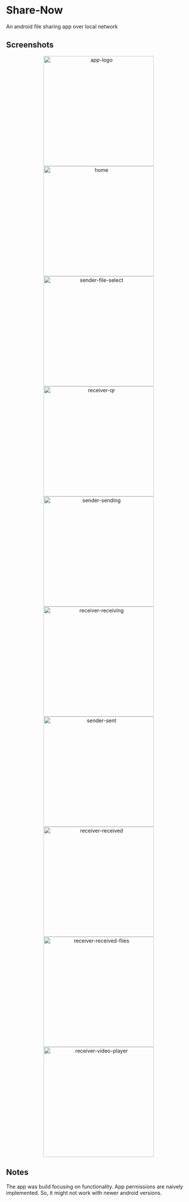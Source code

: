# Share-Now
An android file sharing app over local network

## Screenshots
<p align="center">
	<img src="screenshots/One-UI-Home.jpg" alt="app-logo" width="300"/>
	<img src="screenshots/Share-Now-Home.jpg" alt="home" width="300"/>
	<img src="screenshots/Share-Now-Sender-File-Select.jpg" alt="sender-file-select" width="300"/>
	<img src="screenshots/Share-Now-Receiver-QR.jpg" alt="receiver-qr" width="300"/>
	<img src="screenshots/Share-Now-Sender-Sending.jpg" alt="sender-sending" width="300"/>
	<img src="screenshots/Share-Now-Receiver-Receiving.jpg" alt="receiver-receiving" width="300"/>
	<img src="screenshots/Share-Now-Sender-Sent.jpg" alt="sender-sent" width="300"/>
	<img src="screenshots/Share-Now-Receiver-Received" alt="receiver-received" width="300"/>
	<img src="screenshots/Receiver-My-Files.jpg" alt="receiver-received-files" width="300"/>
	<img src="screenshots/Receiver-Video-Player.jpg" alt="receiver-video-player" width="300"/>
</p>

## Notes
The app was build focusing on functionality. App permissions are naively implemented. So, it might not work with newer android versions.

